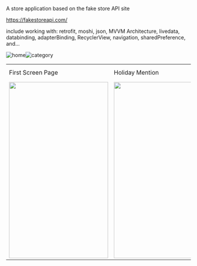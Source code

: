 A store application based on the fake store API site

https://fakestoreapi.com/
    
include working with:
retrofit,
moshi,
json,
MVVM Architecture,
livedata,
databinding, 
adapterBinding,
RecyclerView,
navigation,
sharedPreference,
and...

![home](https://user-images.githubusercontent.com/80774755/230721289-9b1604e2-9157-4ed7-9fc5-477393c9d571.png)![category](https://user-images.githubusercontent.com/80774755/230721307-05a8d34c-8b28-4392-9c8a-602189b57fe0.png)


<table>
  <tr>
    <td>First Screen Page</td>
     <td>Holiday Mention</td>
     <td>Present day in purple and selected day in pink</td>
  </tr>
  <tr>
    <td><img src="![home](https://user-images.githubusercontent.com/80774755/230721245-c43b8bdc-ae6e-4b26-83b5-aa6185ca5f17.png)
" width=270 height=480></td>
    <td><img src="![category](https://user-images.githubusercontent.com/80774755/230720859-570db76c-0b5c-4af6-a756-5008f8918f56.png)
" width=270 height=480></td>
    <td><img src="![shopping cart](https://user-images.githubusercontent.com/80774755/230720879-4c65d47c-1cad-4461-b7da-e22afad2653b.png)
" width=270 height=480></td>
  </tr>
 </table>
